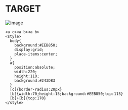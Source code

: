 # TARGET

![image](https://github.com/user-attachments/assets/40290947-7aec-406d-bbfa-1a6e52f8e49e)

```
<a c><a b><a b>
<style>
  body{
    background:#EEB850;
    display:grid;
    place-items:center;
  }
  a{
    position:absolute;
    width:220;
    height:110;
    background:#243D83
  }
  [c]{border-radius:20px}
  [b]{width:70;height:15;background:#EEB850;top:115}
  [b]+[b]{top:170}
</style>
```

